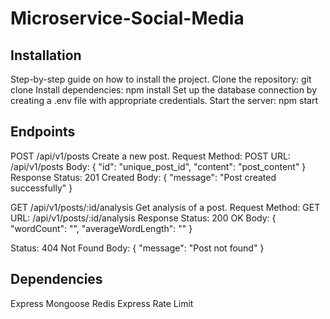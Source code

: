 
# Microservice-Social-Media

## Installation
Step-by-step guide on how to install the project.
Clone the repository: git clone <repository-url>
Install dependencies: npm install
Set up the database connection by creating a .env file with appropriate credentials.
Start the server: npm start

## Endpoints
POST /api/v1/posts
Create a new post.
Request
Method: POST
URL: /api/v1/posts
Body:
{
  "id": "unique_post_id",
  "content": "post_content"
}
Response
Status: 201 Created
Body:
{
  "message": "Post created successfully"
}

GET /api/v1/posts/:id/analysis
Get analysis of a post.
Request
Method: GET
URL: /api/v1/posts/:id/analysis
Response
Status: 200 OK
Body:
{
  "wordCount": "",
  "averageWordLength": ""
}

Status: 404 Not Found
Body:
{
  "message": "Post not found"
}

## Dependencies
Express
Mongoose
Redis
Express Rate Limit
